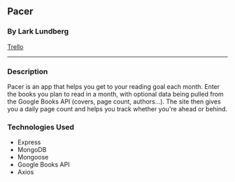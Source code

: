 ## Pacer

### By Lark Lundberg

[Trello](https://trello.com/b/1BuXsizy/reading-calendar)

---

### Description

Pacer is an app that helps you get to your reading goal each month. Enter the books you plan to read in a month, with optional data being pulled from the Google Books API (covers, page count, authors...). The site then gives you a daily page count and helps you track whether you're ahead or behind.

### Technologies Used

- Express
- MongoDB
- Mongoose
- Google Books API
- Axios
